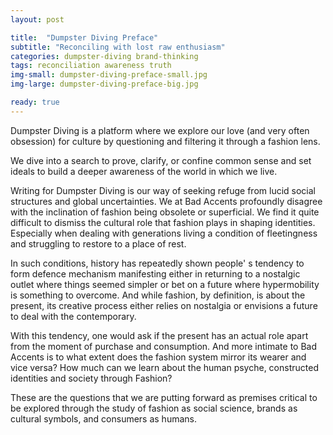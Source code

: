 ```yaml
---
layout: post

title:  "Dumpster Diving Preface"
subtitle: "Reconciling with lost raw enthusiasm"
categories: dumpster-diving brand-thinking
tags: reconciliation awareness truth
img-small: dumpster-diving-preface-small.jpg
img-large: dumpster-diving-preface-big.jpg

ready: true
---
```


Dumpster Diving is a platform where we explore our love (and very often obsession) for culture by questioning and filtering it  through a fashion lens.
<!--more-->
We dive into a search to prove, clarify, or confine common sense and set ideals to build a deeper awareness of the world in which we live.     

Writing for Dumpster Diving is our way of seeking refuge from lucid social structures and global uncertainties. We at Bad Accents profoundly disagree with the inclination of fashion being obsolete or superficial. We find it quite difficult to dismiss the cultural role that fashion plays in shaping identities. Especially when dealing with generations living a condition of fleetingness and struggling to restore to a place of rest.

In such conditions, history has repeatedly shown people' s tendency to form defence mechanism manifesting either in returning to a nostalgic outlet where things seemed simpler or bet on a future where hypermobility is something to overcome. And while fashion, by definition, is about the present, its creative process either relies on nostalgia or envisions a future to deal with the contemporary.

With this tendency, one would ask if the present has an actual role apart from the moment of purchase and consumption. And more intimate to Bad Accents is to what extent does the fashion system mirror its wearer and vice versa? How much can we learn about the human psyche, constructed identities and society through Fashion?  

These are the questions that we are putting forward as premises critical to be explored through the study of fashion as social science, brands as cultural symbols, and consumers as humans.
